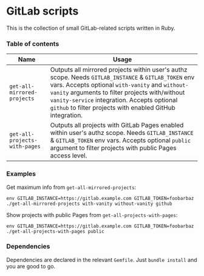 # GitLab scripts

This is the collection of small GitLab-related scripts written in Ruby.

### Table of contents

| Name | Usage |
| ---- | ----- |
| `get-all-mirrored-projects` | Outputs all mirrored projects within user's authz scope. Needs `GITLAB_INSTANCE` & `GITLAB_TOKEN` env vars. Accepts optional `with-vanity` and `without-vanity` arguments to filter projects with/without `vanity-service` integration. Accepts optional `github` to filter projects with enabled GitHub integration.
| `get-all-projects-with-pages` | Outputs all projects with GitLab Pages enabled within user's authz scope. Needs `GITLAB_INSTANCE` & `GITLAB_TOKEN` env vars. Accepts optional `public` argument to filter projects with public Pages access level.


### Examples

Get maximum info from `get-all-mirrored-projects`:
```
env GITLAB_INSTANCE=https://gitlab.example.com GITLAB_TOKEN=foobarbaz ./get-all-mirrored-projects with-vanity without-vanity github
```

Show projects with public Pages from `get-all-projects-with-pages`:
```
env GITLAB_INSTANCE=https://gitlab.example.com GITLAB_TOKEN=foobarbaz ./get-all-projects-with-pages public
```

### Dependencies

Dependencies are declared in the relevant `Gemfile`. Just `bundle install` and you are good to go.
